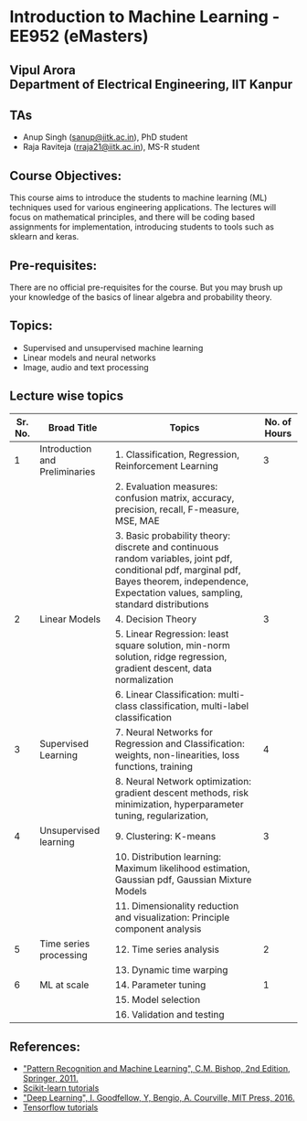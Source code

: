 # Introduction to Machine Learning - EE952 (eMasters)

## Vipul Arora <br> Department of Electrical Engineering, IIT Kanpur

## TAs
- Anup Singh (sanup@iitk.ac.in), PhD student
- Raja Raviteja (rraja21@iitk.ac.in), MS-R student

## Course Objectives:
  This course aims to introduce the students to machine learning (ML) techniques used for various engineering applications. The lectures will focus on mathematical principles, and there will be coding based assignments for implementation, introducing students to tools such as sklearn and keras.

## Pre-requisites:
There are no official pre-requisites for the course. But you may brush up your knowledge of the basics of linear algebra and probability theory.

## Topics:
-	Supervised and unsupervised machine learning
- Linear models and neural networks
- Image, audio and text processing


## Lecture wise topics

| Sr. No. 	| Broad Title 	| Topics 	| No. of Hours 	|
|---	|---	|---	|---	|
| 1 	| Introduction and Preliminaries 	| 1.    Classification, Regression, Reinforcement Learning 	| 3 	|
|  	|  	| 2.    Evaluation measures: confusion matrix, accuracy, precision, recall, F-measure, MSE, MAE 	|  	|
|  	|  	| 3.    Basic probability theory: discrete and continuous random variables, joint pdf, conditional pdf, marginal pdf, Bayes theorem, independence, Expectation values, sampling, standard distributions 	|  	|
| 2 	| Linear Models 	| 4.    Decision Theory 	| 3 	|
|  	|  	| 5.    Linear Regression: least square solution, min-norm solution, ridge regression, gradient descent, data normalization 	|  	|
|  	|  	| 6.    Linear Classification: multi-class classification, multi-label classification 	|  	|
| 3 	| Supervised Learning 	| 7.    Neural Networks for Regression and Classification: weights, non-linearities, loss functions, training 	| 4 	|
|  	|  	| 8.    Neural Network optimization: gradient descent methods, risk minimization, hyperparameter tuning, regularization, 	|  	|
| 4 	| Unsupervised learning 	| 9.    Clustering: K-means 	| 3 	|
|  	|  	| 10.    Distribution learning: Maximum likelihood estimation, Gaussian pdf, Gaussian Mixture Models 	|  	|
|  	|  	| 11.    Dimensionality reduction and visualization: Principle component analysis 	|  	|
| 5 	| Time series processing 	| 12.  Time series analysis 	| 2 	|
|  	|  	| 13.  Dynamic time warping 	|  	|
| 6 	| ML at scale 	| 14.  Parameter tuning 	| 1 	|
|  	|  	| 15.  Model selection 	|  	|
|  	|  	| 16.  Validation and testing 	|  	|
## References:

  - ["Pattern Recognition and Machine Learning", C.M. Bishop, 2nd Edition, Springer, 2011.](https://www.microsoft.com/en-us/research/uploads/prod/2006/01/Bishop-Pattern-Recognition-and-Machine-Learning-2006.pdf)
  - [Scikit-learn tutorials](http://gael-varoquaux.info/scipy-lecture-notes/packages/scikit-learn/index.html)
  - ["Deep Learning", I. Goodfellow, Y, Bengio, A. Courville, MIT Press, 2016.](https://www.deeplearningbook.org/)
  - [Tensorflow tutorials](https://www.tensorflow.org/tutorials/)

<!-- ## Links:

- [Course portal](https://ipearl.emasters.iitk.ac.in/courses/course-v1:EMIITK+CM-C1Q3M2+2022/course/)
- [Codes](https://drive.google.com/drive/folders/1FtgRW6MS0_GqaaJoR4BAf69GxP0Do5Sv?usp=sharing) 
-->